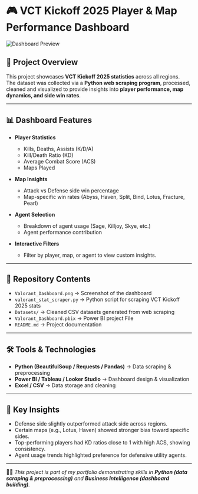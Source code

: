 # 🎮 VCT Kickoff 2025 Player & Map Performance Dashboard  

![Dashboard Preview](Valorant_Dashboard.png)

## 📌 Project Overview  
This project showcases  **VCT Kickoff 2025 statistics** across all regions.  
The dataset was collected via a **Python web scraping program**, processed, cleaned and visualized to provide insights into **player performance, map dynamics, and side win rates**.  

---

## 📊 Dashboard Features  
- **Player Statistics**  
  - Kills, Deaths, Assists (K/D/A)  
  - Kill/Death Ratio (KD)  
  - Average Combat Score (ACS)  
  - Maps Played  

- **Map Insights**  
  - Attack vs Defense side win percentage  
  - Map-specific win rates (Abyss, Haven, Split, Bind, Lotus, Fracture, Pearl)  

- **Agent Selection**  
  - Breakdown of agent usage (Sage, Killjoy, Skye, etc.)  
  - Agent performance contribution  

- **Interactive Filters**  
  - Filter by player, map, or agent to view custom insights.  

---

## 📂 Repository Contents  
- `Valorant_Dashboard.png` → Screenshot of the dashboard  
- `valorant_stat_scraper.py` → Python script for scraping VCT Kickoff 2025 stats  
- `Datasets/` → Cleaned CSV datasets generated from web scraping  
- `Valorant_Dashboard.pbix` → Power BI project File  
- `README.md` → Project documentation  

---

## 🛠️ Tools & Technologies  
- **Python (BeautifulSoup / Requests / Pandas)** → Data scraping & preprocessing  
- **Power BI / Tableau / Looker Studio** → Dashboard design & visualization  
- **Excel / CSV** → Data storage and cleaning  

---

## 🚀 Key Insights  
- Defense side slightly outperformed attack side across regions.  
- Certain maps (e.g., Lotus, Haven) showed stronger bias toward specific sides.  
- Top-performing players had KD ratios close to 1 with high ACS, showing consistency.  
- Agent usage trends highlighted preference for defensive utility agents.  

---

👨‍💻 *This project is part of my portfolio demonstrating skills in **Python (data scraping & preprocessing)** and **Business Intelligence (dashboard building)**.*  
